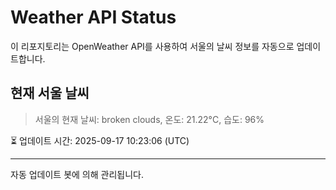 
# Weather API Status

이 리포지토리는 OpenWeather API를 사용하여 서울의 날씨 정보를 자동으로 업데이트합니다.

## 현재 서울 날씨
> 서울의 현재 날씨: broken clouds, 온도: 21.22°C, 습도: 96%

⏳ 업데이트 시간: 2025-09-17 10:23:06 (UTC)

---
자동 업데이트 봇에 의해 관리됩니다.
